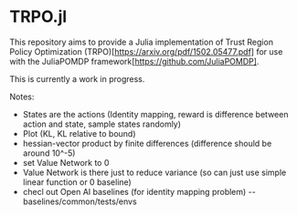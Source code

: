 # TRPO.jl

This repository aims to provide a Julia implementation of Trust Region Policy Optimization (TRPO)[https://arxiv.org/pdf/1502.05477.pdf] for use with the JuliaPOMDP framework[https://github.com/JuliaPOMDP].

This is currently a work in progress.

Notes:

- States are the actions (Identity mapping, reward is difference between action and state, sample states randomly)
- Plot (KL, KL relative to bound)
- hessian-vector product by finite differences (difference should be around 10^-5)
- set Value Network to 0
- Value Network is there just to reduce variance (so can just use simple linear function or 0 baseline)
- checl out Open AI baselines (for identity mapping problem) -- baselines/common/tests/envs

